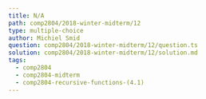 ```yaml
---
title: N/A
path: comp2804/2018-winter-midterm/12
type: multiple-choice
author: Michiel Smid
question: comp2804/2018-winter-midterm/12/question.ts
solution: comp2804/2018-winter-midterm/12/solution.md
tags:
  - comp2804
  - comp2804-midterm
  - comp2804-recursive-functions-(4.1)
---
```

